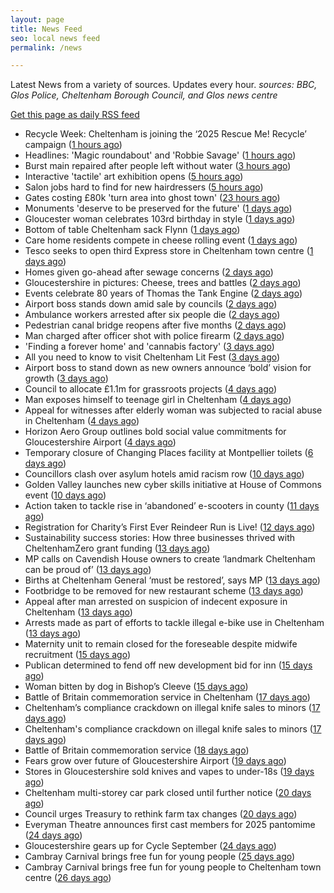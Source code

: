 ```yaml
---
layout: page
title: News Feed
seo: local news feed
permalink: /news

---
```


Latest News from a variety of sources. Updates every hour.
_sources: BBC, Glos Police, Cheltenham Borough Council, and Glos news centre_

[Get this page as daily RSS feed](/daily.rss)

<!-- news_marker starts -->
- Recycle Week: Cheltenham is joining the ‘2025 Rescue Me! Recycle’ campaign ([1 hours ago](https://www.cheltenham.gov.uk/news/article/3051/recycle_week_cheltenham_is_joining_the_2025_rescue_me_recycle_campaign))
- Headlines: 'Magic roundabout' and 'Robbie Savage' ([1 hours ago](https://www.bbc.com/news/articles/c75q16265rdo?at_medium=RSS&at_campaign=rss))
- Burst main repaired after people left without water ([3 hours ago](https://www.bbc.com/news/articles/cn4lj7p1md2o?at_medium=RSS&at_campaign=rss))
- Interactive 'tactile' art exhibition opens ([5 hours ago](https://www.bbc.com/news/articles/c62lww2lz50o?at_medium=RSS&at_campaign=rss))
- Salon jobs hard to find for new hairdressers ([5 hours ago](https://www.bbc.com/news/articles/c147klkg4ypo?at_medium=RSS&at_campaign=rss))
- Gates costing £80k 'turn area into ghost town' ([23 hours ago](https://www.bbc.com/news/articles/cgknnz6n1d0o?at_medium=RSS&at_campaign=rss))
- Monuments 'deserve to be preserved for the future' ([1 days ago](https://www.bbc.com/news/articles/cj6x1r6ree6o?at_medium=RSS&at_campaign=rss))
- Gloucester woman celebrates 103rd birthday in style ([1 days ago](https://gloucesternewscentre.co.uk/gloucester-woman-celebrates-103rd-birthday-in-style/))
- Bottom of table Cheltenham sack Flynn ([1 days ago](https://www.bbc.com/sport/football/articles/c9qy95x83xgo?at_medium=RSS&at_campaign=rss))
- Care home residents compete in cheese rolling event ([1 days ago](https://www.bbc.com/news/articles/c9311p4vzv0o?at_medium=RSS&at_campaign=rss))
- Tesco seeks to open third Express store in Cheltenham town centre ([1 days ago](https://gloucesternewscentre.co.uk/tesco-seeks-to-open-third-express-store-in-cheltenham-town-centre/))
- Homes given go-ahead after sewage concerns ([2 days ago](https://www.bbc.com/news/articles/cly6v0j1lkzo?at_medium=RSS&at_campaign=rss))
- Gloucestershire in pictures: Cheese, trees and battles ([2 days ago](https://www.bbc.com/news/articles/c20vx4d24n8o?at_medium=RSS&at_campaign=rss))
- Events celebrate 80 years of Thomas the Tank Engine ([2 days ago](https://www.bbc.com/news/articles/czjvkelglypo?at_medium=RSS&at_campaign=rss))
- Airport boss stands down amid sale by councils ([2 days ago](https://www.bbc.com/news/articles/cwyl0l7lwwgo?at_medium=RSS&at_campaign=rss))
- Ambulance workers arrested after six people die ([2 days ago](https://www.bbc.com/news/articles/cvgvnvnm0vro?at_medium=RSS&at_campaign=rss))
- Pedestrian canal bridge reopens after five months ([2 days ago](https://www.bbc.com/news/articles/cdr6kkyvyk7o?at_medium=RSS&at_campaign=rss))
- Man charged after officer shot with police firearm ([2 days ago](https://www.bbc.com/news/articles/c9dx001637jo?at_medium=RSS&at_campaign=rss))
- 'Finding a forever home' and 'cannabis factory' ([3 days ago](https://www.bbc.com/news/articles/cx2jxel4lzlo?at_medium=RSS&at_campaign=rss))
- All you need to know to visit Cheltenham Lit Fest ([3 days ago](https://www.bbc.com/news/articles/cdxqn2rpzn1o?at_medium=RSS&at_campaign=rss))
- Airport boss to stand down as new owners announce ‘bold’ vision for growth ([3 days ago](https://gloucesternewscentre.co.uk/airport-boss-to-stand-down-as-new-owners-announce-bold-vision-for-growth/))
- Council to allocate £1.1m for grassroots projects ([4 days ago](https://gloucesternewscentre.co.uk/council-to-allocate-1-1m-for-grassroots-projects/))
- Man exposes himself to teenage girl in Cheltenham ([4 days ago](https://gloucesternewscentre.co.uk/man-exposes-himself-to-teenage-girl-in-cheltenham/))
- Appeal for witnesses after elderly woman was subjected to racial abuse in Cheltenham ([4 days ago](https://gloucesternewscentre.co.uk/appeal-for-witnesses-after-elderly-woman-was-subjected-to-racial-abuse-in-cheltenham/))
- Horizon Aero Group outlines bold social value commitments for Gloucestershire Airport ([4 days ago](https://www.cheltenham.gov.uk/news/article/3050/horizon_aero_group_outlines_bold_social_value_commitments_for_gloucestershire_airport))
- Temporary closure of Changing Places facility at Montpellier toilets ([6 days ago](https://www.cheltenham.gov.uk/news/article/3048/temporary_closure_of_changing_places_facility_at_montpellier_toilets))
- Councillors clash over asylum hotels amid racism row ([10 days ago](https://gloucesternewscentre.co.uk/councillors-clash-over-asylum-hotels-amid-racism-row/))
- Golden Valley launches new cyber skills initiative at  House of Commons event ([10 days ago](https://www.cheltenham.gov.uk/news/article/3047/golden_valley_launches_new_cyber_skills_initiative_at_house_of_commons_event))
- Action taken to tackle rise in ‘abandoned’ e-scooters in county ([11 days ago](https://gloucesternewscentre.co.uk/action-taken-to-tackle-rise-in-abandoned-e-scooters-in-county/))
- Registration for Charity’s First Ever Reindeer Run is Live! ([12 days ago](https://gloucesternewscentre.co.uk/registration-for-charitys-first-ever-reindeer-run-is-live/))
- Sustainability success stories: How three businesses thrived with CheltenhamZero grant funding ([13 days ago](https://www.cheltenham.gov.uk/news/article/3046/sustainability_success_stories_how_three_businesses_thrived_with_cheltenhamzero_grant_funding))
- MP calls on Cavendish House owners to create ‘landmark Cheltenham can be proud of’ ([13 days ago](https://gloucesternewscentre.co.uk/mp-calls-on-cavendish-house-owners-to-create-landmark-cheltenham-can-be-proud-of/))
- Births at Cheltenham General ‘must be restored’, says MP ([13 days ago](https://gloucesternewscentre.co.uk/births-at-cheltenham-general-must-be-restored-says-mp/))
- Footbridge to be removed for new restaurant scheme ([13 days ago](https://gloucesternewscentre.co.uk/footbridge-to-be-removed-for-new-restaurant-scheme/))
- Appeal after man arrested on suspicion of indecent exposure in Cheltenham ([13 days ago](https://gloucesternewscentre.co.uk/appeal-after-man-arrested-on-suspicion-of-indecent-exposure-in-cheltenham/))
- Arrests made as part of efforts to tackle illegal e-bike use in Cheltenham ([13 days ago](https://gloucesternewscentre.co.uk/arrests-made-as-part-of-efforts-to-tackle-illegal-e-bike-use-in-cheltenham/))
- Maternity unit to remain closed for the foreseable despite midwife recruitment ([15 days ago](https://gloucesternewscentre.co.uk/maternity-unit-to-remain-closed-for-the-foreseable-despite-midwife-recruitment/))
- Publican determined to fend off new development bid for inn ([15 days ago](https://gloucesternewscentre.co.uk/publican-determined-to-fend-off-new-development-bid-for-inn/))
- Woman bitten by dog in Bishop’s Cleeve ([15 days ago](https://gloucesternewscentre.co.uk/woman-bitten-by-dog-in-bishops-cleeve/))
- Battle of Britain commemoration service in Cheltenham ([17 days ago](https://gloucesternewscentre.co.uk/battle-of-britain-commemoration-service-in-cheltenham/))
- Cheltenham’s compliance crackdown on illegal knife sales to minors ([17 days ago](https://gloucesternewscentre.co.uk/cheltenhams-compliance-crackdown-on-illegal-knife-sales-to-minors/))
- Cheltenham's compliance crackdown on illegal knife sales to minors ([17 days ago](https://www.cheltenham.gov.uk/news/article/3045/cheltenhams_compliance_crackdown_on_illegal_knife_sales_to_minors))
- Battle of Britain commemoration service ([18 days ago](https://www.cheltenham.gov.uk/news/article/3044/battle_of_britain_commemoration_service))
- Fears grow over future of Gloucestershire Airport ([19 days ago](https://gloucesternewscentre.co.uk/fears-grow-over-future-of-gloucestershire-airport/))
- Stores in Gloucestershire sold knives and vapes to under-18s ([19 days ago](https://gloucesternewscentre.co.uk/stores-in-gloucestershire-sold-knives-and-vapes-to-under-18s/))
- Cheltenham multi-storey car park closed until further notice ([20 days ago](https://gloucesternewscentre.co.uk/cheltenham-multi-storey-car-park-closed-until-further-notice/))
- Council urges Treasury to rethink farm tax changes ([20 days ago](https://www.bbc.co.uk/sounds/play/p0m063k7?at_medium=RSS&at_campaign=rss))
- Everyman Theatre announces first cast members for 2025 pantomime ([24 days ago](https://gloucesternewscentre.co.uk/everyman-theatre-announces-first-cast-members-for-2025-pantomime/))
- Gloucestershire gears up for Cycle September ([24 days ago](https://gloucesternewscentre.co.uk/gloucestershire-gears-up-for-cycle-september/))
- Cambray Carnival brings free fun for young people ([25 days ago](https://gloucesternewscentre.co.uk/cambray-carnival-brings-free-fun-for-young-people/))
- Cambray Carnival brings free fun for young people to Cheltenham town centre ([26 days ago](https://www.cheltenham.gov.uk/news/article/3043/cambray_carnival_brings_free_fun_for_young_people_to_cheltenham_town_centre))

<!-- news_marker ends -->
